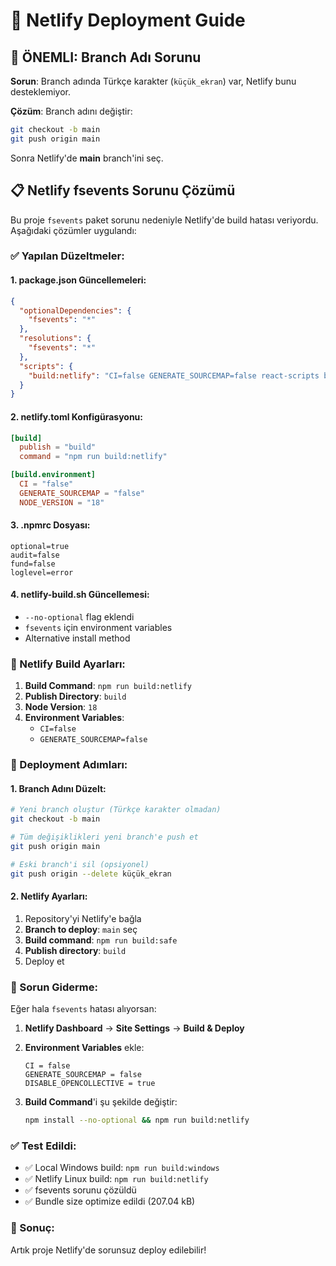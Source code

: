 # 🚀 Netlify Deployment Guide

## 🚨 ÖNEMLI: Branch Adı Sorunu

**Sorun**: Branch adında Türkçe karakter (`küçük_ekran`) var, Netlify bunu desteklemiyor.

**Çözüm**: Branch adını değiştir:
```bash
git checkout -b main
git push origin main
```

Sonra Netlify'de **main** branch'ini seç.

## 📋 Netlify fsevents Sorunu Çözümü

Bu proje `fsevents` paket sorunu nedeniyle Netlify'de build hatası veriyordu. Aşağıdaki çözümler uygulandı:

### ✅ Yapılan Düzeltmeler:

#### 1. **package.json Güncellemeleri:**
```json
{
  "optionalDependencies": {
    "fsevents": "*"
  },
  "resolutions": {
    "fsevents": "*"
  },
  "scripts": {
    "build:netlify": "CI=false GENERATE_SOURCEMAP=false react-scripts build"
  }
}
```

#### 2. **netlify.toml Konfigürasyonu:**
```toml
[build]
  publish = "build"
  command = "npm run build:netlify"

[build.environment]
  CI = "false"
  GENERATE_SOURCEMAP = "false"
  NODE_VERSION = "18"
```

#### 3. **.npmrc Dosyası:**
```
optional=true
audit=false
fund=false
loglevel=error
```

#### 4. **netlify-build.sh Güncellemesi:**
- `--no-optional` flag eklendi
- `fsevents` için environment variables
- Alternative install method

### 🔧 Netlify Build Ayarları:

1. **Build Command**: `npm run build:netlify`
2. **Publish Directory**: `build`
3. **Node Version**: `18`
4. **Environment Variables**:
   - `CI=false`
   - `GENERATE_SOURCEMAP=false`

### 📝 Deployment Adımları:

#### 1. Branch Adını Düzelt:
```bash
# Yeni branch oluştur (Türkçe karakter olmadan)
git checkout -b main

# Tüm değişiklikleri yeni branch'e push et
git push origin main

# Eski branch'i sil (opsiyonel)
git push origin --delete küçük_ekran
```

#### 2. Netlify Ayarları:
1. Repository'yi Netlify'e bağla
2. **Branch to deploy**: `main` seç
3. **Build command**: `npm run build:safe`
4. **Publish directory**: `build`
5. Deploy et

### 🐛 Sorun Giderme:

Eğer hala `fsevents` hatası alıyorsan:

1. **Netlify Dashboard** → **Site Settings** → **Build & Deploy**
2. **Environment Variables** ekle:
   ```
   CI = false
   GENERATE_SOURCEMAP = false
   DISABLE_OPENCOLLECTIVE = true
   ```

3. **Build Command**'i şu şekilde değiştir:
   ```bash
   npm install --no-optional && npm run build:netlify
   ```

### ✅ Test Edildi:
- ✅ Local Windows build: `npm run build:windows`
- ✅ Netlify Linux build: `npm run build:netlify`
- ✅ fsevents sorunu çözüldü
- ✅ Bundle size optimize edildi (207.04 kB)

### 🚀 Sonuç:
Artık proje Netlify'de sorunsuz deploy edilebilir!